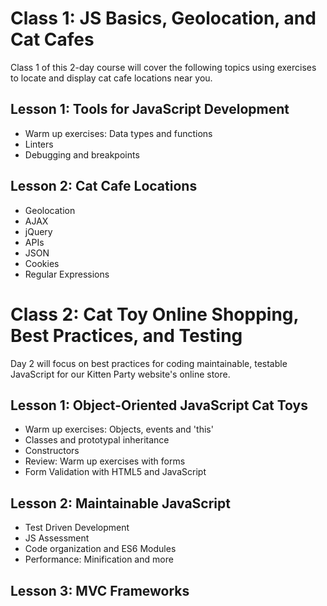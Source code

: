 # Class 1: JS Basics, Geolocation, and Cat Cafes

 Class 1 of this 2-day course will cover the following topics using exercises to locate and display cat cafe locations near you.

## Lesson 1: Tools for JavaScript Development

* Warm up exercises: Data types and functions
* Linters
* Debugging and breakpoints

## Lesson 2: Cat Cafe Locations

* Geolocation
* AJAX
* jQuery
* APIs
* JSON
* Cookies
* Regular Expressions


# Class 2: Cat Toy Online Shopping, Best Practices, and Testing

Day 2 will focus on best practices for coding maintainable, testable JavaScript for our Kitten Party website's online store.

## Lesson 1: Object-Oriented JavaScript Cat Toys

* Warm up exercises: Objects, events and 'this'
* Classes and prototypal inheritance
* Constructors
* Review: Warm up exercises with forms
* Form Validation with HTML5 and JavaScript

## Lesson 2: Maintainable JavaScript

* Test Driven Development
* JS Assessment
* Code organization and ES6 Modules
* Performance: Minification and more

## Lesson 3: MVC Frameworks

